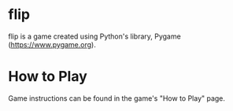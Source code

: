 # flip

flip is a game created using Python's library, Pygame (https://www.pygame.org). 

# How to Play
Game instructions can be found in the game's "How to Play" page.

